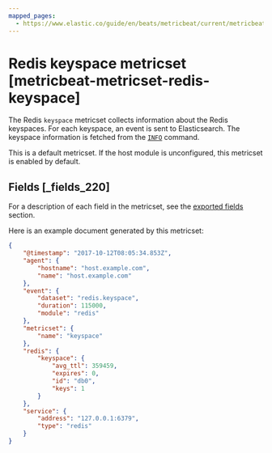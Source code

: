 ```yaml
---
mapped_pages:
  - https://www.elastic.co/guide/en/beats/metricbeat/current/metricbeat-metricset-redis-keyspace.html
---
```


# Redis keyspace metricset [metricbeat-metricset-redis-keyspace]

The Redis `keyspace` metricset collects information about the Redis keyspaces. For each keyspace, an event is sent to Elasticsearch. The keyspace information is fetched from the [`INFO`](http://redis.io/commands/INFO) command.

This is a default metricset. If the host module is unconfigured, this metricset is enabled by default.

## Fields [_fields_220]

For a description of each field in the metricset, see the [exported fields](/reference/metricbeat/exported-fields-redis.md) section.

Here is an example document generated by this metricset:

```json
{
    "@timestamp": "2017-10-12T08:05:34.853Z",
    "agent": {
        "hostname": "host.example.com",
        "name": "host.example.com"
    },
    "event": {
        "dataset": "redis.keyspace",
        "duration": 115000,
        "module": "redis"
    },
    "metricset": {
        "name": "keyspace"
    },
    "redis": {
        "keyspace": {
            "avg_ttl": 359459,
            "expires": 0,
            "id": "db0",
            "keys": 1
        }
    },
    "service": {
        "address": "127.0.0.1:6379",
        "type": "redis"
    }
}
```



